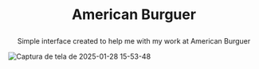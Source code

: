 # <p align=center>American Burguer</p>

<p align=center>Simple interface created to help me with my work at American Burguer</p>

![Captura de tela de 2025-01-28 15-53-48](https://github.com/user-attachments/assets/723396a8-b020-47b9-9312-ca929f27b8f5)
